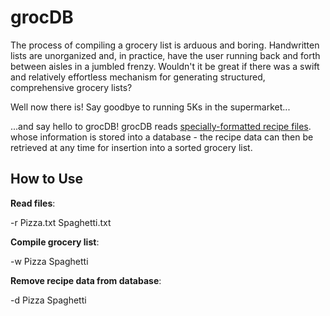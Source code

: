 # grocDB

The process of compiling a grocery list is arduous and boring. Handwritten lists are unorganized and, in practice, have the user running back and forth between aisles in a jumbled frenzy. Wouldn't it be great if there was a swift and relatively effortless mechanism for generating structured, comprehensive grocery lists?

Well now there is! Say goodbye to running 5Ks in the supermarket...

...and say hello to grocDB! grocDB reads <a href="https://github.com/nskins/grocDB/wiki/Recipe-File-Format">specially-formatted recipe files</a>. whose information is stored into a database - the recipe data can then be retrieved at any time for insertion into a sorted grocery list.

## How to Use

**Read files**: 

-r Pizza.txt Spaghetti.txt

**Compile grocery list**: 

-w Pizza Spaghetti

**Remove recipe data from database**: 

-d Pizza Spaghetti
